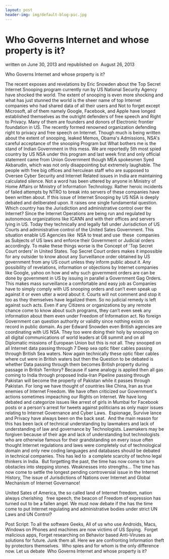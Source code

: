 ```yaml
---
layout: post
header-img: img/default-blog-pic.jpg
---
```


# Who Governs Internet and whose property is it?

written on June 30, 2013 and republished on  August 26, 2013

Who Governs Internet and whose property is it?

The recent exposes and revelations by Eric Snowden about the Top Secret Internet Snooping program currently run by US National Security Agency have shocked the world. The extent of snooping is even more shocking and what has just stunned the world is the sheer name of top Internet companies who had shared data of all their users and Not to forget except Microsoft, all of them namely Google, Facebook, and Apple have longed established themselves as the outright defenders of free speech and Right to Privacy. Many of them are founders and donors of Electronic frontier foundation in US. The recently formed renowned organization defending right to privacy and free speech on Internet. Though much is being written about the extent of snooping, leaked Memos, Obama's Admissions, NSA's careful acceptance of the snooping Program but What bothers me is the stand of Indian Government in this mess. We are reportedly 5th most spied country by US NSA under this program and last week first and only official statement came from Union Government though MEA spokesmen Syed Akbarudin, which was not only disappointing but extremely laughable. The people with free big offices and herculean staff who are supposed to Oversee Cyber Security and Internet Related issues in India are maintaining calculated silence. Not a word has been uttered by anyone in Ministry of Home Affairs or Ministry of Information Technology. Rather heroic incidents of failed attempts by NTRO to break into servers of these companies have been written about. If this issue of Internet Snooping by US NSA is deeply debated and deliberated upon. It raises one single fundamental question. Which country has the Jurisdiction and administrative control over the Internet? Since the Internet Operations are being run and regulated by autonomous organizations like ICANN and with their offices and servers lying in US. Today they technically and legally fall under Jurisdiction of US Courts and administrative control of the United Sates Government. This situation enable US Agencies like  NSA to treat and use  these  companies as Subjects of US laws and enforce their Government or Judicial orders accordingly. To make these things worse is the Concept of 'Top Secret Court orders' in United States. Top Secret Court orders makes it impossible for any outsider to know about any Surveillance order obtained by US government from any US court unless they inform public about it. Any possibility of revelations, information or objections by Internet companies like Google, yahoo on how and why such government orders are can be done by government in US by issuing in parallel a Government Gag Orders. This makes mass surveillance a comfortable and easy job as Companies have to simply comply with US snooping orders and can’t even speak up against it or even utter a word about it. Courts will not comment and stop it too as they themselves have legalized them. So no judicial remedy is left against such acts. Even if any Citizens or organizations by any remote chance come to know about such programs, they can’t even seek any information about them even under Freedom of Information act. No foreign Government can question authority or validity since nothing exists on record in public domain. As per Edward Snowden even British agencies are coordinating with US NSA. They too were doing their holy by snooping on all digital communications of world leaders at G8 summit and on all Diplomatic missions of European Union but this is not all. They snooped on all Internet data passing through 7 Deep sea optic fiber cables passing through British Sea waters. Now again technically these optic fiber cables where cut were in British waters but then the Question to be debated is whether Data passing through them becomes British property during passage in British Territory? Because if same analogy is applied then all gas coming to India through proposed India-Iran Pipeline passing through Pakistan will become the property of Pakistan while it passes through Pakistan. For long we have thought of countries like China, Iran as true enemies of Internet Freedom. We have often criticized our Government's actions sometimes impeaching our Rights on Internet. We have long debated and categorize issues like arrest of girls in Mumbai for Facebook posts or a person's arrest for tweets against politicians as only major issues relating to Internet Governance and Cyber Laws.  Espionage, Survive lance and Privacy have always been on the back seat.  And the main reason for this has been lack of technical understanding by lawmakers and lack of understanding of law and governance by Technologists. Lawmakers may be forgiven because of their age and lack of understanding but technologists who are otherwise famous for their grandstanding on every issue often thought Internet regulations and laws were completely out of technological domain and only new coding languages and databases should be debated in technical companies. This has led to  a complete scarcity of techno legal thinkers in India.  But forgetting the past, the time has now come to turn obstacles into stepping stones. Weaknesses into strengths… The time has now come to settle the longest pending controversial issue in the Internet History, The issue of Jurisdictions of Nations over Internet and Global Mechanism of Internet Governance! 

United Sates of America, the so called land of Internet freedom, nation always cherishing   free speech, the beacon of Freedom of expression has turned out to be a fallen angel. We must now debate if the has the time come to put Internet regulating and administrative bodies under strict UN Laws and UN Control?

Post Script: To all the software Geeks, All of us who use Androids, Macs, Windows on Phones and machines are now victims of US Spying.  Forget malicious apps, Forget researching on Behavior based Anti-Viruses as solutions for future. Junk them all. Here we are confronting Information theft by protectors themselves.  Who spies and for whom is the only difference now. Let us debate  Who Governs Internet and whose property is it?
